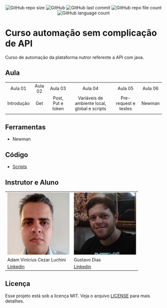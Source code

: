 <p align="center">
  <img alt="GitHub repo size" src="https://img.shields.io/github/repo-size/gpd38/cursoNutrorApiSemComplicacao?color=blue">
  <img alt="GitHub" src="https://img.shields.io/github/license/gpd38/cursoNutrorApiSemComplicacao?color=red">
  <img alt="GitHub last commit" src="https://img.shields.io/github/last-commit/gpd38/cursoNutrorApiSemComplicacao?color=green">
  <img alt="GitHub repo file count" src="https://img.shields.io/github/directory-file-count/gpd38/cursoNutrorApiSemComplicacao?color=orange">
  <img alt="GitHub language count" src="https://img.shields.io/github/languages/count/gpd38/cursoNutrorApiSemComplicacao?color=pink">
</p>

# Curso automação sem complicação de API

Curso de automação da plataforma nutror referente a API com java.

## Aula

|||||||
|:--:|:--:|:--:|:--:|:--:|:--:|
| Aula 01 | Aula 02 | Aula 03 | Aula 04 | Aula 05 | Aula 06 |
|Introdução|Get|Post, Put e token|Variáveis de ambiente local, global e scripts|Pre-request e testes|Newman|
|||||||


## Ferramentas

* Newman

## Código

* [Scripts](https://github.com/gpd38/cursoNutrorApiSemComplicacao/tree/master/codigo/newman)

## Instrutor e Aluno

<table>
  <tr>
    <td>
    	<img alt="Adam Vinicius Cezar Luchini" src="https://github.com/gpd38/gpd38/blob/main/img/user/adam.png" />
    </td>
    <td>
    	<img alt="Gustavo Dias" src="https://github.com/gpd38/gpd38/blob/main/img/user/gustavo.jpg" />
    </td>
  </tr>
  <tr>
    <td>Adam Vinicius Cezar Luchini</td>
    <td>Gustavo Dias</td>
  </tr>
  <tr>
    <td><a href="https://www.linkedin.com/in/adamviniciusqa/" target="_blank">Linkedin</a></td>
    <td><a href="https://www.linkedin.com/in/gustavopereiradias/" target="_blank">Linkedin</a></td>
    </tr>
  </table>

## Licença

Esse projeto está sob a licença MIT. Veja o arquivo [LICENSE](LICENSE) para mais detalhes.

